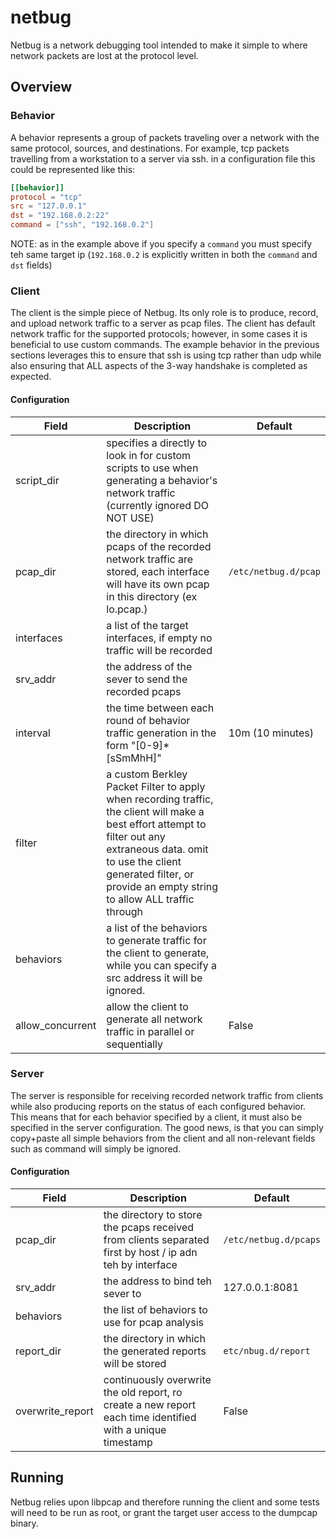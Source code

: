 # netbug
Netbug is a network debugging tool intended to make it simple to where network packets are lost at the protocol level.

## Overview
### Behavior
A behavior represents a group of packets traveling over a network with the same protocol, sources, and destinations. For
example, tcp packets travelling from a workstation to a server via ssh. in a configuration file this could be
represented like this:

```toml
[[behavior]]
protocol = "tcp"
src = "127.0.0.1"
dst = "192.168.0.2:22"
command = ["ssh", "192.168.0.2"]
```
NOTE: as in the example above if you specify a `command` you must specify teh same target ip (`192.168.0.2` is
explicitly written in both the `command` and `dst` fields)

### Client
The client is the simple piece of Netbug. Its only role is to produce, record, and upload network traffic to a server as
pcap files. The client has default network traffic  for the supported protocols; however, in some cases it is beneficial 
to use custom commands. The example behavior in the previous sections leverages this to ensure that ssh is using tcp
rather than udp while also ensuring that ALL aspects of the 3-way handshake is completed as expected.

#### Configuration
| Field            | Description                                                                                                                                                                                                                                    | Default              |
|------------------|------------------------------------------------------------------------------------------------------------------------------------------------------------------------------------------------------------------------------------------------|----------------------|
| script_dir       | specifies a directly to look in for custom scripts to use when generating a behavior's network traffic (currently ignored DO NOT USE)                                                                                                          |                      |
| pcap_dir         | the directory in which pcaps of the recorded network traffic are stored, each interface will have its own pcap in this directory (ex lo.pcap.)                                                                                                 | `/etc/netbug.d/pcap` |
| interfaces       | a list of the target interfaces, if empty no traffic will be recorded                                                                                                                                                                          |                      |
| srv_addr         | the address of the sever to send the recorded pcaps                                                                                                                                                                                            |                      |
| interval         | the time between each round of behavior traffic generation in the form "[0-9]*[sSmMhH]"                                                                                                                                                        | 10m (10 minutes)     |
| filter           | a custom Berkley Packet Filter to apply when recording traffic, the client will make a best effort attempt to filter out any extraneous data. omit to use the client generated filter, or provide an empty string to allow ALL traffic through |                      |
| behaviors        | a list of the behaviors to generate traffic for the client to generate, while you can specify a src address it will be ignored.                                                                                                                |                      |
| allow_concurrent | allow the client to generate all network traffic in parallel or sequentially                                                                                                                                                                   | False                |

### Server
The server is responsible for receiving recorded network traffic from clients while also producing reports on the
status of each configured behavior. This means that for each behavior specified by a client, it must also be specified
in the server configuration. The good news, is that you can simply copy+paste all simple behaviors from the client and
all non-relevant fields such as command will simply be ignored.

#### Configuration
| Field            | Description                                                                                                 | Default               |
|------------------|-------------------------------------------------------------------------------------------------------------|-----------------------|
| pcap_dir         | the directory to store the pcaps received from clients separated first by host / ip adn teh by interface    | `/etc/netbug.d/pcaps` |
| srv_addr         | the address to bind teh sever to                                                                            | 127.0.0.1:8081        |
| behaviors        | the list of behaviors to use for pcap analysis                                                              |                       |
| report_dir       | the directory in which the generated reports will be stored                                                 | `etc/nbug.d/report`   |
| overwrite_report | continuously overwrite the old report, ro create  a new report each time identified with a unique timestamp | False                 |

## Running
Netbug relies upon libpcap and therefore running the client and some tests will need to be run as root, or grant the
target user access to the dumpcap binary.